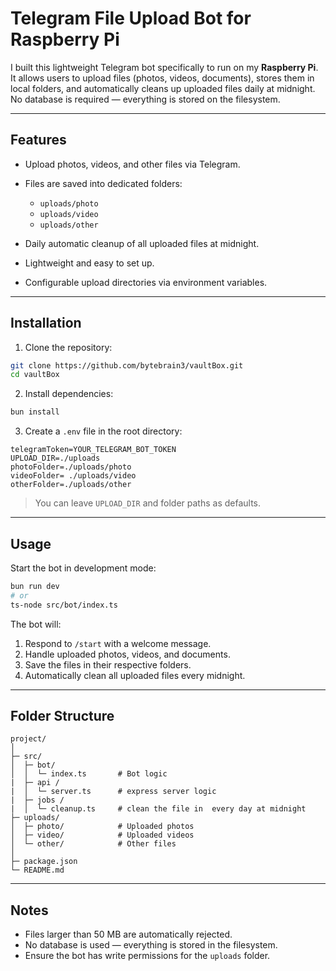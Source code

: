 

# Telegram File Upload Bot for Raspberry Pi

I built this lightweight Telegram bot specifically to run on my **Raspberry Pi**. It allows users to upload files (photos, videos, documents), stores them in local folders, and automatically cleans up uploaded files daily at midnight. No database is required — everything is stored on the filesystem.

---

## Features

* Upload photos, videos, and other files via Telegram.
* Files are saved into dedicated folders:

  * `uploads/photo`
  * `uploads/video`
  * `uploads/other`
* Daily automatic cleanup of all uploaded files at midnight.
* Lightweight and easy to set up.
* Configurable upload directories via environment variables.

---

## Installation

1. Clone the repository:

```bash
git clone https://github.com/bytebrain3/vaultBox.git
cd vaultBox
```

2. Install dependencies:

```bash
bun install
```

3. Create a `.env` file in the root directory:

```env
telegramToken=YOUR_TELEGRAM_BOT_TOKEN
UPLOAD_DIR=./uploads
photoFolder=./uploads/photo
videoFolder= ./uploads/video
otherFolder=./uploads/other
```

> You can leave `UPLOAD_DIR` and folder paths as defaults.

---

## Usage

Start the bot in development mode:

```bash
bun run dev
# or
ts-node src/bot/index.ts
```

The bot will:

1. Respond to `/start` with a welcome message.
2. Handle uploaded photos, videos, and documents.
3. Save the files in their respective folders.
4. Automatically clean all uploaded files every midnight.

---

## Folder Structure

```
project/
│
├─ src/
│  ├─ bot/
│  │  └─ index.ts       # Bot logic
|  ├─ api /
|  │  └─ server.ts      # express server logic
|  ├─ jobs /
|  │  └─ cleanup.ts     # clean the file in  every day at midnight
├─ uploads/
│  ├─ photo/            # Uploaded photos
│  ├─ video/            # Uploaded videos
│  └─ other/            # Other files
│
├─ package.json
└─ README.md
```

---

## Notes

* Files larger than 50 MB are automatically rejected.
* No database is used — everything is stored in the filesystem.
* Ensure the bot has write permissions for the `uploads` folder.

